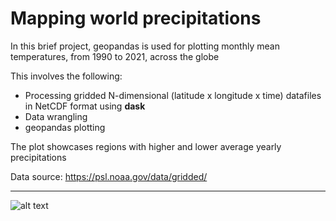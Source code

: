 # Mapping world precipitations

In this brief project, geopandas is used for plotting monthly mean temperatures, from 1990 to 2021, across the globe

This involves the following:
- Processing gridded N-dimensional (latitude x longitude x time) datafiles in NetCDF format using **dask**
- Data wrangling
- geopandas plotting

The plot showcases regions with higher and lower average yearly precipitations

Data source: https://psl.noaa.gov/data/gridded/


--------------

![alt text]([https://github.com/ncozzi/geopandas_precip/images/geopandas_precip.png](https://github.com/ncozzi/geopandas_precip/tree/main/images)?raw=true)
